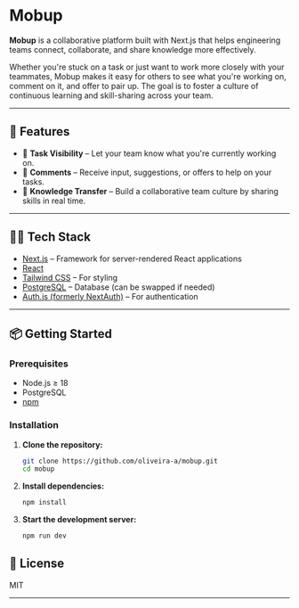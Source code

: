 # Mobup

**Mobup** is a collaborative platform built with Next.js that helps engineering teams connect, collaborate, and share knowledge more effectively.

Whether you're stuck on a task or just want to work more closely with your teammates, Mobup makes it easy for others to see what you're working on, comment on it, and offer to pair up. The goal is to foster a culture of continuous learning and skill-sharing across your team.

---

## 🚀 Features

- 📝 **Task Visibility** – Let your team know what you're currently working on.
- 💬 **Comments** – Receive input, suggestions, or offers to help on your tasks.
- 🔄 **Knowledge Transfer** – Build a collaborative team culture by sharing skills in real time.

---

## 🧑‍💻 Tech Stack

- [Next.js](https://nextjs.org/) – Framework for server-rendered React applications
- [React](https://reactjs.org/)
- [Tailwind CSS](https://tailwindcss.com/) – For styling
- [PostgreSQL](https://www.postgresql.org/) – Database (can be swapped if needed)
- [Auth.js (formerly NextAuth)](https://authjs.dev/) – For authentication

---

## 📦 Getting Started

### Prerequisites

- Node.js ≥ 18
- PostgreSQL
- [npm](https://npmjs.com/)

### Installation

1. **Clone the repository:**

   ```bash
   git clone https://github.com/oliveira-a/mobup.git
   cd mobup
   ```

2. **Install dependencies:**

   ```bash
   npm install
   ```

3. **Start the development server:**

   ```bash
   npm run dev
   ```

## 📄 License

MIT

---

